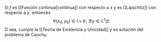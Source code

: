 
Si $f$ es [[Función continua|continua]] con respecto a $x$ y es [[Lipschitz]] con respecto a $y$, entonces $$\forall(x_0,y_0)\in I\times\mathbb{R},\ \exists ! y\in\mathbb{C}^1(I)$$ 
O sea, cumple la [[Teoría de Existencia y Unicidad]] y es solución del problema de Cauchy. 